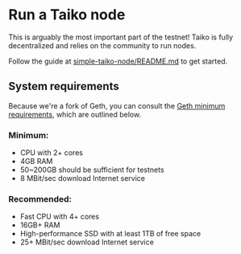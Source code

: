 # Run a Taiko node

This is arguably the most important part of the testnet! Taiko is fully decentralized and relies on the community to run nodes.

Follow the guide at [simple-taiko-node/README.md](https://github.com/taikoxyz/simple-taiko-node/blob/main/README.md) to get started.

## System requirements

Because we're a fork of Geth, you can consult the [Geth minimum requirements](https://github.com/ethereum/go-ethereum#hardware-requirements), which are outlined below.

### Minimum:

- CPU with 2+ cores
- 4GB RAM
- 50~200GB should be sufficient for testnets
- 8 MBit/sec download Internet service

### Recommended:

- Fast CPU with 4+ cores
- 16GB+ RAM
- High-performance SSD with at least 1TB of free space
- 25+ MBit/sec download Internet service
